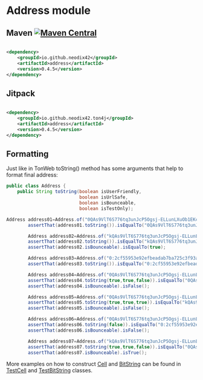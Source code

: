 # Address module

## Maven [![Maven Central][maven-central-svg]][maven-central]

```xml

<dependency>
    <groupId>io.github.neodix42</groupId>
    <artifactId>address</artifactId>
    <version>0.4.5</version>
</dependency>
```

## Jitpack

```xml

<dependency>
    <groupId>io.github.neodix42.ton4j</groupId>
    <artifactId>address</artifactId>
    <version>0.4.5</version>
</dependency>
```

## Formatting

Just like in TonWeb toString() method has some arguments that help to format final address:

```java
public class Address {
    public String toString(boolean isUserFriendly,
                           boolean isUrlSafe,
                           boolean isBounceable,
                           boolean isTestOnly);
```

```java
Address address01=Address.of("0QAs9VlT6S776tq3unJcP5Ogsj-ELLunLXuOb1EKcOQi4-QO");
        assertThat(address01.toString()).isEqualTo("0QAs9VlT6S776tq3unJcP5Ogsj-ELLunLXuOb1EKcOQi4-QO");

        Address address02=Address.of("kQAs9VlT6S776tq3unJcP5Ogsj-ELLunLXuOb1EKcOQi47nL");
        assertThat(address02.toString()).isEqualTo("kQAs9VlT6S776tq3unJcP5Ogsj-ELLunLXuOb1EKcOQi47nL");
        assertThat(address02.isBounceable).isEqualTo(true);

        Address address03=Address.of("0:2cf55953e92efbeadab7ba725c3f93a0b23f842cbba72d7b8e6f510a70e422e3");
        assertThat(address03.toString()).isEqualTo("0:2cf55953e92efbeadab7ba725c3f93a0b23f842cbba72d7b8e6f510a70e422e3");

        Address address04=Address.of("0QAs9VlT6S776tq3unJcP5Ogsj-ELLunLXuOb1EKcOQi4-QO");
        assertThat(address04.toString(true,true,false)).isEqualTo("0QAs9VlT6S776tq3unJcP5Ogsj-ELLunLXuOb1EKcOQi4-QO");
        assertThat(address04.isBounceable).isFalse();

        Address address05=Address.of("0QAs9VlT6S776tq3unJcP5Ogsj-ELLunLXuOb1EKcOQi4-QO");
        assertThat(address05.toString(true,true,true)).isEqualTo("kQAs9VlT6S776tq3unJcP5Ogsj-ELLunLXuOb1EKcOQi47nL");
        assertThat(address05.isBounceable).isFalse();

        Address address06=Address.of("0QAs9VlT6S776tq3unJcP5Ogsj-ELLunLXuOb1EKcOQi4-QO");
        assertThat(address06.toString(false)).isEqualTo("0:2cf55953e92efbeadab7ba725c3f93a0b23f842cbba72d7b8e6f510a70e422e3");
        assertThat(address06.isBounceable).isFalse();

        Address address07=Address.of("kQAs9VlT6S776tq3unJcP5Ogsj-ELLunLXuOb1EKcOQi47nL");
        assertThat(address07.toString(true,true,false)).isEqualTo("0QAs9VlT6S776tq3unJcP5Ogsj-ELLunLXuOb1EKcOQi4-QO");
        assertThat(address07.isBounceable).isTrue();
```

More examples on how to construct [Cell](../cell/src/main/java/org/ton/java/cell/Cell.java)
and [BitString](../bitstring/src/main/java/org/ton/java/bitstring/BitString.java) can be
found in [TestCell](../cell/src/test/java/org/ton/java/cell/TestCell.java)
and [TestBitString](../bitstring/src/test/java/org/ton/java/bitstring/TestBitString.java) classes.

[maven-central-svg]: https://img.shields.io/maven-central/v/io.github.neodix42/address

[maven-central]: https://mvnrepository.com/artifact/io.github.neodix42/address

[ton-svg]: https://img.shields.io/badge/Based%20on-TON-blue

[ton]: https://ton.org